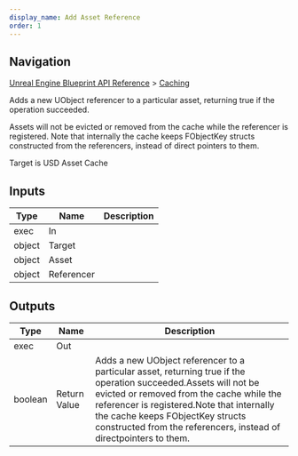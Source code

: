 ```yaml
---
display_name: Add Asset Reference
order: 1
---
```

## Navigation

[Unreal Engine Blueprint API Reference](https://dev.epicgames.com/documentation/en-us/unreal-engine/BlueprintAPI) > [Caching](https://dev.epicgames.com/documentation/en-us/unreal-engine/BlueprintAPI/Caching)

Adds a new UObject referencer to a particular asset, returning true if the operation succeeded.

Assets will not be evicted or removed from the cache while the referencer is registered.
Note that internally the cache keeps FObjectKey structs constructed from the referencers, instead of direct
pointers to them.

Target is USD Asset Cache

## Inputs

| Type | Name | Description |
| --- | --- | --- |
| exec | In |  |
| object | Target |  |
| object | Asset |  |
| object | Referencer |  |

## Outputs

| Type | Name | Description |
| --- | --- | --- |
| exec | Out |  |
| boolean | Return Value | Adds a new UObject referencer to a particular asset, returning true if the operation succeeded.Assets will not be evicted or removed from the cache while the referencer is registered.Note that internally the cache keeps FObjectKey structs constructed from the referencers, instead of directpointers to them. |
